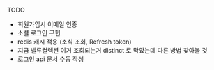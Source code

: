 TODO
* 회원가입시 이메일 인증
* 소셜 로그인 구현
* redis 캐시 적용 (소식 조회, Refresh token)
* 지금 밸류컬렉션 이거 조회되는거 distinct 로 막았는데 다른 방법 찾아볼 것
* 로그인 api 문서 수동 작성